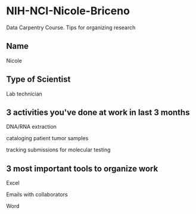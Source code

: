# NIH-NCI-Nicole-Briceno
Data Carpentry Course. Tips for organizing research
## Name
Nicole
## Type of Scientist
Lab technician
## 3 activities you've done at work in last 3 months
DNA/RNA extraction

cataloging patient tumor samples

tracking submissions for molecular testing

## 3 most important tools to organize work
Excel

Emails with collaborators

Word
